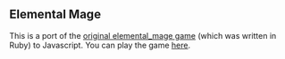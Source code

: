 ## Elemental Mage

This is a port of the <a href="http://github.com/Normangorman/elemental_mage">original elemental_mage game</a> (which was written in Ruby) to Javascript.
You can play the game <a href="http://gormangames.com/play/elemental_mage">here</a>.
